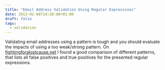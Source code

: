 ```yaml
---
title: "Email Address Validation Using Regular Expressions"
date: 2013-02-06T14:26:00+01:00
draft: false
tags: 
  - validation
---
```


Validating email addresses using a pattern is tough and you should evaluate the impacts of using a too weak/strong 
pattern. On [fightingforalostcause.net](http://fightingforalostcause.net/misc/2006/compare-email-regex.php) I found a 
good comparison of different patterns, that lists all false positives and true positives for the presented regular expressions.
